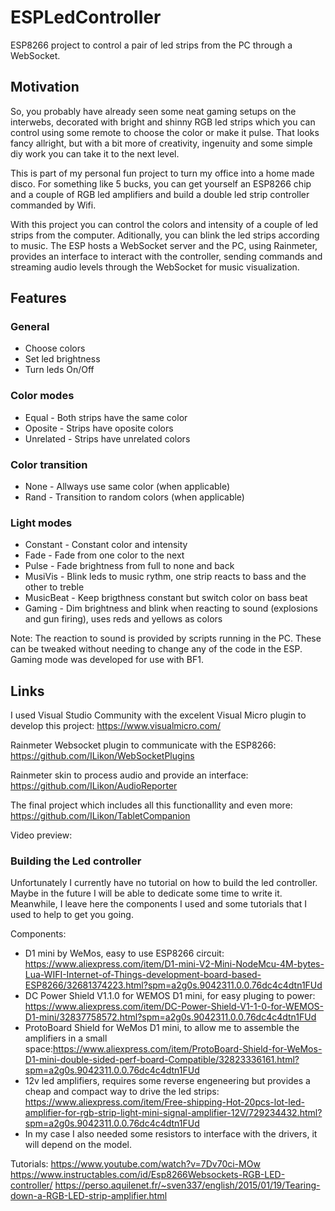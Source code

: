 # ESPLedController
ESP8266 project to control a pair of led strips from the PC through a WebSocket.

## Motivation
So, you probably have already seen some neat gaming setups on the interwebs, decorated with bright and shinny RGB led strips which you can control using some remote to choose the color or make it pulse. That looks fancy allright, but with a bit more of creativity, ingenuity and some simple diy work you can take it to the next level.

This is part of my personal fun project to turn my office into a home made disco. For something like 5 bucks, you can get yourself an ESP8266 chip and a couple of RGB led amplifiers and build a double led strip controller commanded by Wifi. 

With this project you can control the colors and intensity of a couple of led strips from the computer. Aditionally, you can blink the led strips according to music. The ESP hosts a WebSocket server and the PC, using Rainmeter, provides an interface to interact with the controller, sending commands and streaming audio levels through the WebSocket for  music visualization. 

## Features

### General
 - Choose colors
 - Set led brightness
 - Turn leds On/Off

### Color modes
 - Equal - Both strips have the same color
 - Oposite - Strips have oposite colors
 - Unrelated - Strips have unrelated colors
 
### Color transition
 - None - Allways use same color (when applicable)
 - Rand - Transition to random colors (when applicable)

### Light modes
 - Constant - Constant color and intensity
 - Fade - Fade from one color to the next
 - Pulse - Fade brightness from full to none and back
 - MusiVis - Blink leds to music rythm, one strip reacts to bass and the other to treble
 - MusicBeat - Keep brigthness constant but switch color on bass beat
 - Gaming - Dim brightness and blink when reacting to sound (explosions and gun firing), uses reds and yellows as colors
 
Note: The reaction to sound is provided by scripts running in the PC. These can be tweaked without needing to change any of the code in the ESP. Gaming mode was developed for use with BF1.


## Links
I used Visual Studio Community with the excelent Visual Micro plugin to develop this project:
https://www.visualmicro.com/

Rainmeter Websocket plugin to communicate with the ESP8266: 
https://github.com/ILikon/WebSocketPlugins

Rainmeter skin to process audio and provide an interface:
https://github.com/ILikon/AudioReporter

The final project which includes all this functionallity and even more:
https://github.com/ILikon/TabletCompanion

Video preview:

### Building the Led controller
Unfortunately I currently have no tutorial on how to build the led controller. Maybe in the future I will be able to dedicate some time to write it. Meanwhile, I leave here the components I used and some tutorials that I used to help to get you going.

Components:
 - D1 mini by WeMos, easy to use ESP8266 circuit:
https://www.aliexpress.com/item/D1-mini-V2-Mini-NodeMcu-4M-bytes-Lua-WIFI-Internet-of-Things-development-board-based-ESP8266/32681374223.html?spm=a2g0s.9042311.0.0.76dc4c4dtn1FUd
 - DC Power Shield V1.1.0 for WEMOS D1 mini, for easy pluging to power:
https://www.aliexpress.com/item/DC-Power-Shield-V1-1-0-for-WEMOS-D1-mini/32837758572.html?spm=a2g0s.9042311.0.0.76dc4c4dtn1FUd
 - ProtoBoard Shield for WeMos D1 mini, to allow me to assemble the amplifiers in a small space:https://www.aliexpress.com/item/ProtoBoard-Shield-for-WeMos-D1-mini-double-sided-perf-board-Compatible/32823336161.html?spm=a2g0s.9042311.0.0.76dc4c4dtn1FUd
 - 12v led amplifiers, requires some reverse engeneering but provides a cheap and compact way to drive the led strips:
https://www.aliexpress.com/item/Free-shipping-Hot-20pcs-lot-led-amplifier-for-rgb-strip-light-mini-signal-amplifier-12V/729234432.html?spm=a2g0s.9042311.0.0.76dc4c4dtn1FUd
 - In my case I also needed some resistors to interface with the drivers, it will depend on the model.

Tutorials:
https://www.youtube.com/watch?v=7Dv70ci-MOw
https://www.instructables.com/id/Esp8266Websockets-RGB-LED-controller/
https://perso.aquilenet.fr/~sven337/english/2015/01/19/Tearing-down-a-RGB-LED-strip-amplifier.html

